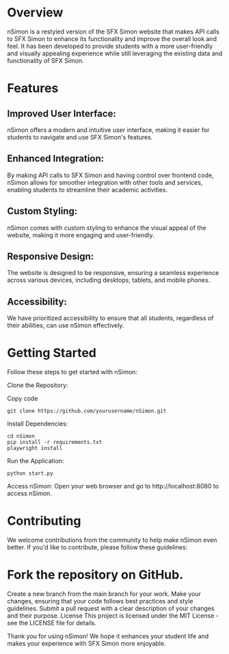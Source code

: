 # Overview
nSimon is a restyled version of the SFX Simon website that makes API calls to SFX Simon to enhance its functionality and improve the overall look and feel. It has been developed to provide students with a more user-friendly and visually appealing experience while still leveraging the existing data and functionality of SFX Simon.

# Features
## Improved User Interface: 
nSimon offers a modern and intuitive user interface, making it easier for students to navigate and use SFX Simon's features.

## Enhanced Integration: 
By making API calls to SFX Simon and having control over frontend code, nSimon allows for smoother integration with other tools and services, enabling students to streamline their academic activities.

## Custom Styling: 
nSimon comes with custom styling to enhance the visual appeal of the website, making it more engaging and user-friendly.

## Responsive Design: 
The website is designed to be responsive, ensuring a seamless experience across various devices, including desktops, tablets, and mobile phones.

## Accessibility: 
We have prioritized accessibility to ensure that all students, regardless of their abilities, can use nSimon effectively.

# Getting Started
Follow these steps to get started with nSimon:

Clone the Repository:

Copy code
```
git clone https://github.com/yourusername/nSimon.git
```
Install Dependencies:

```
cd nSimon
pip install -r requirements.txt
playwright install
```
Run the Application:

```
python start.py
```
Access nSimon:
Open your web browser and go to http://localhost:8080 to access nSimon.

# Contributing
We welcome contributions from the community to help make nSimon even better. If you'd like to contribute, please follow these guidelines:

# Fork the repository on GitHub.
Create a new branch from the main branch for your work.
Make your changes, ensuring that your code follows best practices and style guidelines.
Submit a pull request with a clear description of your changes and their purpose.
License
This project is licensed under the MIT License - see the LICENSE file for details.

Thank you for using nSimon! We hope it enhances your student life and makes your experience with SFX Simon more enjoyable.
